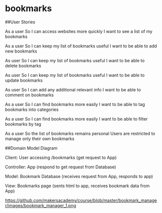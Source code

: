 # bookmarks

##User Stories


As a user
So I can access websites more quickly
I want to see a list of my bookmarks

As a user
So I can keep my list of bookmarks useful
I want to be able to add new bookmarks

As user
So I can keep my list of bookmarks useful
I want to be able to delete bookmarks

As user
So I can keep my list of bookmarks useful
I want to be able to update bookmarks

As user
So I can add any additional relevant info
I want to be able to comment on bookmarks

As a user
So I can find bookmarks more easily
I want to be able to tag bookmarks into categories

As a user
So I can find bookmarks more easily
I want to be able to filter bookmarks by tag

As a user
So the list of bookmarks remains personal
Users are restricted to manage only their own bookmarks


##Domain Model Diagram

Client:
User accessing /bookmarks (get request to App)

Controller:
App (respond to get request from Database)

Model:
Bookmark Database (receives request from App, responds to app)

View:
Bookmarks page (sents html to app, receives bookmark data from App)

https://github.com/makersacademy/course/blob/master/bookmark_manager/images/bookmark_manager_1.png



